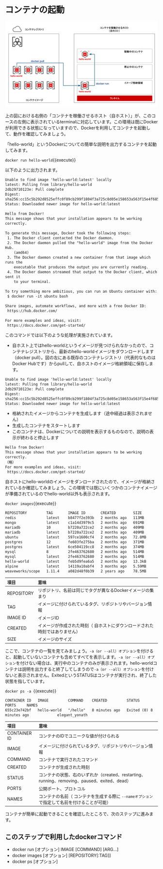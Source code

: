 # コンテナの起動


![Test Image 1](https://raw.githubusercontent.com/mayumi00/katacoda-scenarios/main/container101/images/image01.png)　

上の図における右側の「コンテナを稼働させるホスト（自ホスト）」が、このコースの左側に表示されているterminalに対応しています。この環境は既にDockerが利用できる状態になっていますので、Dockerを利用してコンテナを起動して、動作を確認してみましょう。

「hello-world」というDockerについての簡単な説明を出力するコンテナを起動してみます。

`docker run hello-world`{{execute}}

以下のように出力されます。

```text
Unable to find image 'hello-world:latest' locally
latest: Pulling from library/hello-world
2db29710123e: Pull complete 
Digest: sha256:cc15c5b292d8525effc0f89cb299f1804f3a725c8d05e158653a563f15e4f685
Status: Downloaded newer image for hello-world:latest

Hello from Docker!
This message shows that your installation appears to be working correctly.

To generate this message, Docker took the following steps:
 1. The Docker client contacted the Docker daemon.
 2. The Docker daemon pulled the "hello-world" image from the Docker Hub.
    (amd64)
 3. The Docker daemon created a new container from that image which runs the
    executable that produces the output you are currently reading.
 4. The Docker daemon streamed that output to the Docker client, which sent it
    to your terminal.

To try something more ambitious, you can run an Ubuntu container with:
 $ docker run -it ubuntu bash

Share images, automate workflows, and more with a free Docker ID:
 https://hub.docker.com/

For more examples and ideas, visit:
 https://docs.docker.com/get-started/
 ```

このコマンドでは以下のような処理が実施されています。

- 自ホスト上ではhello-worldというイメージが見つけられなかったので、コンテナレジストリから、最新のhello-worldイメージをダウンロードします（docker pull）。図の左にある既存のコンテナレジストリ（代表的なものはDocker Hubです）からpullして、自ホストのイメージ格納領域に保存します。

```text
Unable to find image 'hello-world:latest' locally
latest: Pulling from library/hello-world
2db29710123e: Pull complete 
Digest: sha256:cc15c5b292d8525effc0f89cb299f1804f3a725c8d05e158653a563f15e4f685
Status: Downloaded newer image for hello-world:latest
```
- 格納されたイメージからコンテナを生成します（途中経過は表示されません）
- 生成したコンテナをスタートします
- このコンテナは、Dockerについての説明を表示するものなので、説明の表示が終わると停止します

```text
Hello from Docker!
This message shows that your installation appears to be working correctly.
（略）
For more examples and ideas, visit:
 https://docs.docker.com/get-started/
 ```
 
  自ホストにhello-worldのイメージをダンロードされたので、イメージが格納されているか確認してみましょう。この環境では既にいくつかのコンテナイメージが準備されているのでhello-world以外も表示されます。
  

 `docker images`{{execute}}
 
```text
REPOSITORY         TAG       IMAGE ID       CREATED        SIZE
redis              latest    b8477f2e393b   2 months ago   113MB
mongo              latest    c1a14d3979c5   2 months ago   691MB
mariadb            10        b7220a722ce2   2 months ago   409MB
mariadb            latest    b7220a722ce2   2 months ago   409MB
ubuntu             latest    597ce1600cf4   2 months ago   72.8MB
postgres           12        fe603fe275ba   2 months ago   371MB
postgres           latest    6ce504119cc8   2 months ago   374MB
mysql              8         2fe463762680   2 months ago   514MB
mysql              latest    2fe463762680   2 months ago   514MB
hello-world        latest    feb5d9fea6a5   2 months ago   13.3kB
alpine             latest    14119a10abf4   3 months ago   5.59MB
weaveworks/scope   1.11.4    a082d48f0b39   2 years ago    78.5MB
```
 | 項目 | 意味 | 
|:-----------|:------------|
| REPOSITORY | リポジトリ、名前は同じでタグが異なるDockerイメージの集まり | 
| TAG | イメージに付けられているタグ、リポジトリやバージョン情報 | 
| IMAGE ID | イメージID | 
| CREATED | イメージが作成された時刻（ 自ホストにダウンロードされた時刻ではありません） |
| SIZE | イメージのサイズ |

 ここで、コンテナの一覧を見てみましょう。`-a（or --all）オプション`を付けると、起動していないコンテナも含めてすべてを表示します。`-a（or --all）オプション`を付けない場合は、実行中のコンテナのみが表示されます。hello-worldコンテナは説明を出力すると終了してしまうので`-a（or --all）オプション`を付けないと表示されません。ExitedというSTATUSはコンテナが実行され、終了した状態を指しています。
 
`docker ps -a `{{execute}}

```text
CONTAINER ID   IMAGE         COMMAND    CREATED         STATUS                     PORTS     NAMES
655c23e742bf   hello-world   "/hello"   8 minutes ago   Exited (0) 8 minutes ago             elegant_yonath
 ```
 
  | 項目 | 意味 | 
|:-----------|:------------|
| CONTAINER ID | コンテナのIDでユニークな値が付けられる | 
| IMAGE | イメージに付けられているタグ、リポジトリやバージョン情報 | 
| COMMAND | コンテナで実行されたコマンド | 
| CREATED | コンテナが生成された時刻 |
| STATUS | コンテナの状態、右のいずれか（created、restarting、running、removing、paused、exited、dead） |
| PORTS | 公開ポート、プロトコル |
| NAMES | コンテナの名前（ コンテナを生成する際に `--nameオプション`で指定して名前を付けることが可能）|

コンテナが簡単に起動できることを確認したところで、次のステップに進みます。

##  このステップで利用したdockerコマンド
- docker run [オプション] IMAGE [COMMAND] [ARG...]
- docker images [オプション] [REPOSITORY[:TAG]]
- docker ps [オプション]
 
